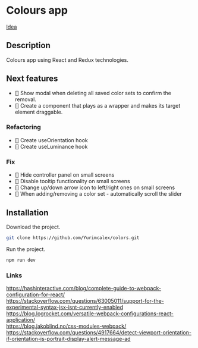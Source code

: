# Colours app

[Idea](https://www.youtube.com/watch?v=OaNICHKM5KM)

## Description

Colours app using React and Redux technologies.

## Next features

- [] Show modal when deleting all saved color sets to confirm the removal.
- [] Create a component that plays as a wrapper and makes its target element draggable.

### Refactoring

- [] Create useOrientation hook
- [] Create useLuminance hook

### Fix

- [] Hide controller panel on small screens
- [] Disable tooltip functionality on small screens
- [] Change up/down arrow icon to left/right ones on small screens
- [] When adding/removing a color set - automatically scroll the slider

## Installation

Download the project.

```sh
git clone https://github.com/Yurimcalex/colors.git
```

Run the project.

```sh
npm run dev
```

### Links

https://hashinteractive.com/blog/complete-guide-to-webpack-configuration-for-react/  
https://stackoverflow.com/questions/63005011/support-for-the-experimental-syntax-jsx-isnt-currently-enabled  
https://blog.logrocket.com/versatile-webpack-configurations-react-application/  
https://blog.jakoblind.no/css-modules-webpack/  
https://stackoverflow.com/questions/4917664/detect-viewport-orientation-if-orientation-is-portrait-display-alert-message-ad  